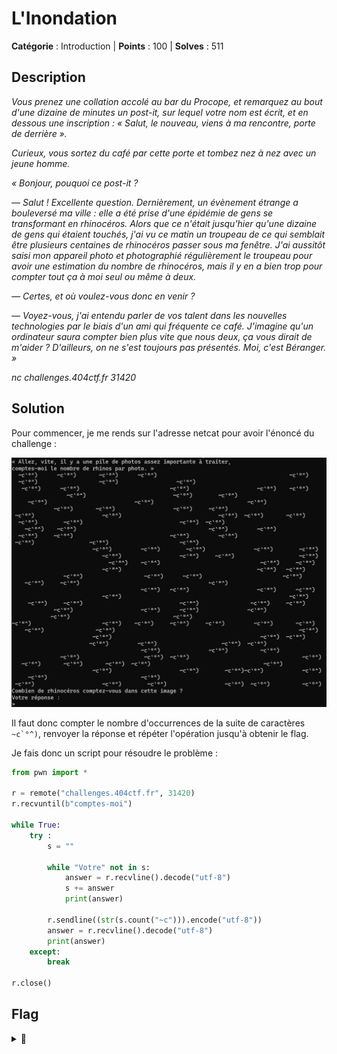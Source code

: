 # L'Inondation

**Catégorie** : Introduction | **Points** : 100 | **Solves** : 511

## Description

*Vous prenez une collation accolé au bar du Procope, et remarquez au bout d'une dizaine de minutes un post-it, sur lequel votre nom est écrit, et en dessous une inscription : « Salut, le nouveau, viens à ma rencontre, porte de derrière ».*

*Curieux, vous sortez du café par cette porte et tombez nez à nez avec un jeune homme.*

*« Bonjour, pouquoi ce post-it ?*

*— Salut ! Excellente question. Dernièrement, un évènement étrange a bouleversé ma ville : elle a été prise d'une épidémie de gens se transformant en rhinocéros. Alors que ce n'était jusqu'hier qu'une dizaine de gens qui étaient touchés, j'ai vu ce matin un troupeau de ce qui semblait être plusieurs centaines de rhinocéros passer sous ma fenêtre. J'ai aussitôt saisi mon appareil photo et photographié régulièrement le troupeau pour avoir une estimation du nombre de rhinocéros, mais il y en a bien trop pour compter tout ça à moi seul ou même à deux.*

*— Certes, et où voulez-vous donc en venir ?*

*— Voyez-vous, j'ai entendu parler de vos talent dans les nouvelles technologies par le biais d'un ami qui fréquente ce café. J'imagine qu'un ordinateur saura compter bien plus vite que nous deux, ça vous dirait de m'aider ? D'ailleurs, on ne s'est toujours pas présentés. Moi, c'est Béranger. »*

*nc challenges.404ctf.fr 31420*

## Solution

Pour commencer, je me rends sur l'adresse netcat pour avoir l'énoncé du challenge :

<p align="center">
  <img src="enonce.png" alt="enonce" width="600">
</p>

Il faut donc compter le nombre d'occurrences de la suite de caractères ``~c`°^)``, renvoyer la réponse et répéter l'opération jusqu'à obtenir le flag.

Je fais donc un script pour résoudre le problème :

```py
from pwn import *

r = remote("challenges.404ctf.fr", 31420)
r.recvuntil(b"comptes-moi")

while True:
    try :
        s = ""

        while "Votre" not in s:
            answer = r.recvline().decode("utf-8")
            s += answer
            print(answer)

        r.sendline((str(s.count("~c"))).encode("utf-8"))
        answer = r.recvline().decode("utf-8")
        print(answer)
    except:
        break

r.close()
```

## Flag

<details>
<summary>🚩</summary>

```
404CTF{4h,_l3s_P0uvo1rs_d3_l'iNforM4tiqu3!}
```